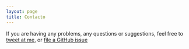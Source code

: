 ```yaml
---
layout: page
title: Contacto
---
```


If you are having any problems, any questions or suggestions, feel free to [tweet at me](https://twitter.com/91_irving), or [file a GitHub issue](https://github.com/Irvimg)
